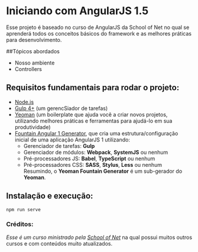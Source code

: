 # Iniciando com AngularJS 1.5
Esse projeto é baseado no curso de AngularJS da School of Net no qual se aprenderá todos os conceitos básicos do framework e as melhores práticas para desenvolvimento.

##Tópicos abordados
* Nosso ambiente
* Controllers

## Requisitos fundamentais para rodar o projeto:  
* [Node.js](https://nodejs.org)
* [Gulp 4+](http://gulpjs.com/) (um gerencSiador de tarefas)
* [Yeoman](http://yeoman.io/) (um boilerplate que ajuda você a criar novos projetos, utilizando melhores práticas e ferramentas para ajudá-lo em sua produtividade)
* [Fountain Angular 1 Generator](https://github.com/FountainJS/generator-fountain-angular1), que cria uma estrutura/configuração inicial de uma aplicação AngularJS 1 utilizando: 
  * Gerenciador de tarefas: __Gulp__
  * Gerenciador de módulos: __Webpack__, __SystemJS__ ou nenhum
  * Pré-processadores JS: __Babel__, __TypeScript__ ou nenhum
  * Pré-processadores CSS: __SASS__, __Stylus__, __Less__ ou nenhum  
Resumindo, o __Yeoman Fountain Generator__ é um sub-gerador do __Yeoman__.  

## Instalação e execução:
```npm run serve```


### Créditos:
_Esse é um curso ministrado pela [School of Net](https://www.schoolofnet.com)_ na qual possui muitos outros cursos e com conteúdos muito atualizados.
